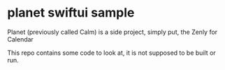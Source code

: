# planet swiftui sample


Planet (previously called Calm) is a side project, simply put, the Zenly for Calendar

This repo contains some code to look at, it is not supposed to be built or run.

